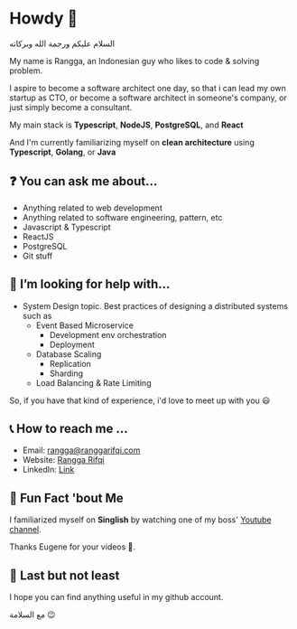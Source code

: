 # Howdy 👋

السلام عليكم ورحمة الله وبركاته

My name is Rangga, an Indonesian guy who likes to code & solving problem.

I aspire to become a software architect one day, so that i can lead my own startup as CTO, or become a software architect in someone's company, or just simply become a consultant.

My main stack is **Typescript**, **NodeJS**, **PostgreSQL**, and **React**

And I'm currently familiarizing myself on **clean architecture** using **Typescript**, **Golang**, or **Java**

## ❓ You can ask me about...

* Anything related to web development
* Anything related to software engineering, pattern, etc
* Javascript & Typescript
* ReactJS
* PostgreSQL
* Git stuff

## 🤔 I’m looking for help with...

* System Design topic. Best practices of designing a distributed systems such as 
  * Event Based Microservice
    * Development env orchestration
    * Deployment
  * Database Scaling
    * Replication
    * Sharding
  * Load Balancing & Rate Limiting

So, if you have that kind of experience, i'd love to meet up with you 😃

## 📞 How to reach me ...

* Email: rangga@ranggarifqi.com
* Website: [Rangga Rifqi](https://ranggarifqi.com)
* LinkedIn: [Link](https://www.linkedin.com/in/ranggarifqi/)

## 🚀 Fun Fact 'bout Me

I familiarized myself on **Singlish** by watching one of my boss' [Youtube channel](https://www.youtube.com/@singaporeanboy6072).

Thanks Eugene for your videos 🤣.

## 👋 Last but not least

I hope you can find anything useful in my github account.

مع السلامة 😉

